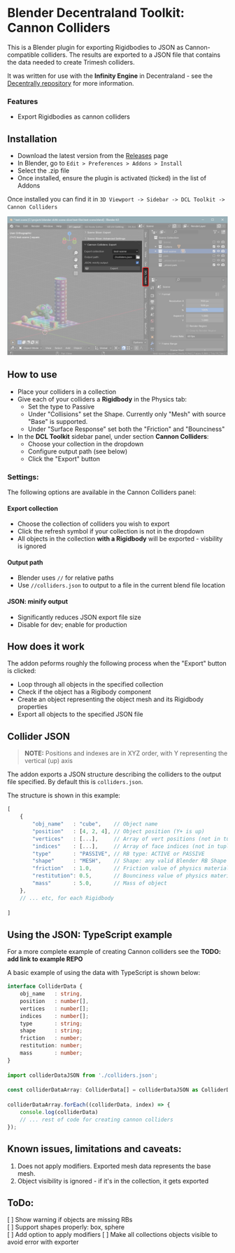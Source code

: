 # Blender Decentraland Toolkit: Cannon Colliders

This is a Blender plugin for exporting Rigidbodies to JSON as Cannon-compatible colliders. The results are exported to a JSON file that contains the data needed to create Trimesh colliders.

It was written for use with the **Infinity Engine** in Decentraland - see the [Decentrally repository](https://github.com/decentraland-scenes/decentrally) for more information.


### Features

* Export Rigidbodies as cannon colliders

Installation
--
* Download the latest version from the [Releases](/releases) page
* In Blender, go to `Edit > Preferences > Addons > Install`
* Select the .zip file
* Once installed, ensure the plugin is activated (ticked) in the list of Addons

Once installed you can find it in `3D Viewport -> Sidebar -> DCL Toolkit -> Cannon Colliders`

![blender ui panel location](./assets/blender-ui-location.png)


How to use
---
* Place your colliders in a collection
* Give each of your colliders a **Rigidbody** in the Physics tab:
	* Set the type to Passive
	* Under "Collisions" set the Shape. Currently only "Mesh" with source "Base" is supported.
	* Under "Surface Response" set both the "Friction" and "Bounciness"
* In the **DCL Toolkit** sidebar panel, under section **Cannon Colliders**: 
    * Choose your collection in the dropdown 
    * Configure output path (see below)
    * Click the "Export" button



### Settings:

The following options are available in the Cannon Colliders panel: 

#### Export collection

* Choose the collection of colliders you wish to export
* Click the refresh symbol if your collection is not in the dropdown
* All objects in the collection **with a Rigidbody** will be exported - visbility is ignored

#### Output path
* Blender uses `//` for relative paths
* Use `//colliders.json` to output to a file in the current blend file location

#### JSON: minify output
* Significantly reduces JSON export file size
* Disable for dev; enable for production


How does it work
--

The addon peforms roughly the following process when the "Export" button is clicked:

* Loop through all objects in the specified collection
* Check if the object has a Rigibody component
* Create an object representing the object mesh and its Rigidbody properties
* Export all objects to the specified JSON file


Collider JSON
---

> **NOTE:** Positions and indexes are in XYZ order, with Y representing the vertical (up) axis

The addon exports a JSON structure describing the colliders to the output file specified. By default this is `colliders.json`.

The structure is shown in this example:

```js
[
    {
        "obj_name"   : "cube",    // Object name
        "position"   : [4, 2, 4], // Object position (Y+ is up)
        "vertices"   : [...],     // Array of vert positions (not in tuples)
        "indices"    : [...],     // Array of face indices (not in tuples)
        "type"       : "PASSIVE", // RB type: ACTIVE or PASSIVE
        "shape"      : "MESH",    // Shape: any valid Blender RB Shape (Box, Mesh, etc) 
        "friction"   : 1.0,       // Friction value of physics material
        "restitution": 0.5,       // Bounciness value of physics material
        "mass"       : 5.0,       // Mass of object
    },
    // ... etc, for each Rigidbody

]
```

Using the JSON: TypeScript example
---

For a more complete example of creating Cannon colliders see the **TODO: add link to example REPO**

A basic example of using the data with TypeScript is shown below:

```ts
interface ColliderData {
	obj_name   : string,
	position   : number[],
	vertices   : number[];
	indices    : number[];
	type       : string;
	shape      : string;
	friction   : number;
	restitution: number;
	mass       : number;
}

import colliderDataJSON from './colliders.json';

const colliderDataArray: ColliderData[] = colliderDataJSON as ColliderData[];

colliderDataArray.forEach((colliderData, index) => {
	console.log(colliderData)
	// ... rest of code for creating cannon colliders
});
```


Known issues, limitations and caveats:
--

1) Does not apply modifiers. Exported mesh data represents the base mesh.
1) Object visibility is ignored - if it's in the collection, it gets exported

ToDo:
--
[ ] Show warning if objects are missing RBs  
[ ] Support shapes properly: box, sphere  
[ ] Add option to apply modifiers 
[ ] Make all collections objects visible to avoid error with exporter  